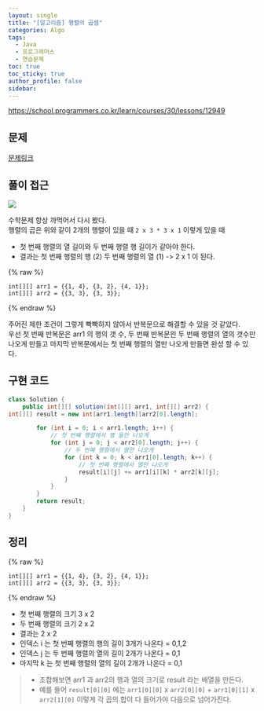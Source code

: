 ```yaml
---
layout: single
title: "[알고리즘] 행렬의 곱셈"
categories: Algo
tags:
  - Java
  - 프로그래머스
  - 연습문제
toc: true
toc_sticky: true
author_profile: false
sidebar:
---
```

https://school.programmers.co.kr/learn/courses/30/lessons/12949
## 문제

[문제링크](https://school.programmers.co.kr/learn/courses/30/lessons/12949)

## 풀이 접근

![](https://i.imgur.com/ctc1tCc.png)

수학문제 항상 까먹어서 다시 봤다.  
행렬의 곱은 위와 같이 2개의 행렬이 있을 때 `2 x 3 * 3 x 1` 이렇게 있을 때  
- 첫 번째 행렬의 열 길이와 두 번째 행렬 행 길이가 같아야 한다.
- 결과는 첫 번째 행렬의 행 (2) 두 번째 행렬의 열 (1) -> 2 x 1 이 된다.    

{% raw %}
```
int[][] arr1 = {{1, 4}, {3, 2}, {4, 1}};  
int[][] arr2 = {{3, 3}, {3, 3}};
```
{% endraw %}

주어진 제한 조건이 그렇게 빡빡하지 않아서 반복문으로 해결할 수 있을 것 같았다.   
우선 첫 번째 반복문은 arr1 의 행의 갯 수, 두 번째 반복문읜 두 번째 행렬의 열의 갯수만 나오게 만들고 마지막 반복문에서는 첫 번째 행렬의 열만 나오게 만들면 완성 할 수 있다.

## 구현 코드

```java
class Solution {
    public int[][] solution(int[][] arr1, int[][] arr2) {
int[][] result = new int[arr1.length][arr2[0].length];

        for (int i = 0; i < arr1.length; i++) {
            // 첫 번째 행렬에서 행 들만 나오게
            for (int j = 0; j < arr2[0].length; j++) {
                // 두 번째 행렬에서 열만 나오게
                for (int k = 0; k < arr1[0].length; k++) {
                    // 첫 번째 행렬에서 열만 나오게
                    result[i][j] += arr1[i][k] * arr2[k][j];
                }
            }
        }
        return result;
    }
}
```

## 정리
{% raw %}
```
int[][] arr1 = {{1, 4}, {3, 2}, {4, 1}};  
int[][] arr2 = {{3, 3}, {3, 3}};
```
{% endraw %}
- 첫 번째 행렬의 크기 3 x 2
- 두 번째 행렬의 크기 2 x 2
- 결과는 2 x 2
- 인덱스 i 는 첫 번째 행렬의 행의 길이 3개가 나온다 = 0,1,2
- 인덱스 j 는 두 번째 행렬의 열의 길이 2개가 나온다 = 0,1
- 마지막 k 는 첫 번째 행렬의 열의 길이 2개가 나온다 = 0,1

>- 조합해보면 arr1 과 arr2의 행과 열의 크기로 result 라는 배열을 만든다.
>- 예를 들어 `result[0][0]` 에는 `arr1[0][0]` x `arr2[0][0]` + `arr1[0][1]` x `arr2[1][0]` 이렇게 각 곱의 합이 다 들어가야 다음으로 넘어가진다.


